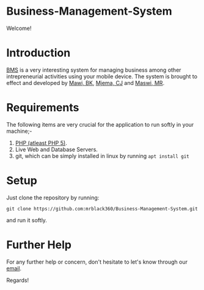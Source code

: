 # Business-Management-System

Welcome!

# Introduction
[BMS](https://github.com/mrblack360/Business-Management-System) is a very interesting system for managing business among other intrepreneurial activities using your mobile device. The system is brought to effect and developed by [Mawi, BK](mailto:barakamawi@gmail.com), [Mjema, CJ](mailto:johnchristina23@gmail.com) and [Maswi, MR](mailto:raphaelraphaelmm@gmail.com).

# Requirements
The following items are very crucial for the application to run softly in your machine;-
1. [PHP (atleast PHP 5)](https://www.php.net/).
2. Live Web and Database Servers.
3. git, which can be simply installed in linux by running `apt install git`

# Setup
Just clone the repository by running: 

`git clone https://github.com:mrblack360/Business-Management-System.git`

and run it softly.

# Further Help
For any further help or concern, don't hesitate to let's know through our [email](mailto:rmaswi360@outlook.com).

Regards!
